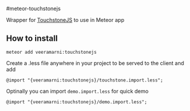 #meteor-touchstonejs  

Wrapper for [TouchstoneJS](https://github.com/touchstonejs/touchstonejs) to use in Meteor app

## How to install

`meteor add veeramarni:touchstonejs`

Create a .less file anywhere in your project to be served to the client and add

`@import "{veeramarni:touchstonejs}/touchstone.import.less";`

Optinally you can import `demo.import.less` for quick demo

`@import "{veeramarni:touchstonejs}/demo.import.less";`
